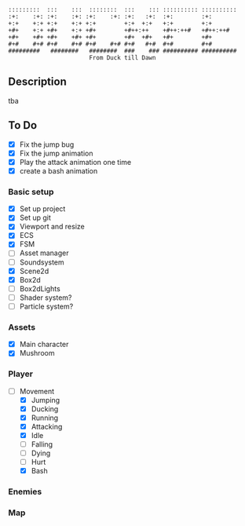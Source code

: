 ```
:::::::::  :::    :::  ::::::::  :::    ::: :::::::::: ::::::::::
:+:    :+: :+:    :+: :+:    :+: :+:   :+:  :+:        :+:       
+:+    +:+ +:+    +:+ +:+        +:+  +:+   +:+        +:+       
+#+    +:+ +#+    +:+ +#+        +#++:++    +#++:++#   +#++:++#  
+#+    +#+ +#+    +#+ +#+        +#+  +#+   +#+        +#+       
#+#    #+# #+#    #+# #+#    #+# #+#   #+#  #+#        #+#       
#########   ########   ########  ###    ### ########## ##########
                       From Duck till Dawn
```

## Description

tba

## To Do

- [x] Fix the jump bug
- [x] Fix the jump animation
- [x] Play the attack animation one time
- [x] create a bash animation

### Basic setup

- [x] Set up project
- [x] Set up git
- [x] Viewport and resize
- [x] ECS
- [x] FSM
- [ ] Asset manager
- [ ] Soundsystem
- [x] Scene2d
- [x] Box2d
- [ ] Box2dLights
- [ ] Shader system?
- [ ] Particle system?

### Assets

- [x] Main character
- [x] Mushroom

### Player

- [ ] Movement
    - [x] Jumping
    - [x] Ducking
    - [x] Running
    - [x] Attacking
    - [x] Idle
    - [ ] Falling
    - [ ] Dying
    - [ ] Hurt
    - [x] Bash

### Enemies

### Map




